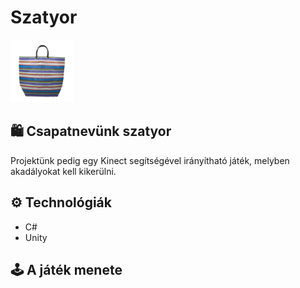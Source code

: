 <h1>Szatyor</h1>
<img src="logo.png" style="width: 100px" />

<h2>🛍 Csapatnevünk szatyor</h2>
<p>Projektünk pedig egy Kinect segítségével irányítható játék, melyben akadályokat kell kikerülni.</p>

<h2>⚙ Technológiák</h2>
<ul>
  <li>C#</li>
  <li>Unity</li>
 </ul>

<h2>🕹 A játék menete</h2>
<p></p>
